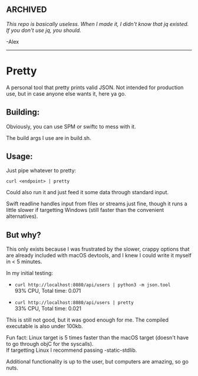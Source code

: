 
## ARCHIVED

*This repo is basically useless.  When I made it, I didn't know that jq existed.*
*If you don't use jq, you should.*

-Alex

---

# Pretty

A personal tool that pretty prints valid JSON. 
Not intended for production use, but in case anyone else wants it, here ya go.

## Building: 
Obviously, you can use SPM or swiftc to mess with it.

The build args I use are in build.sh.

## Usage: 
Just pipe whatever to pretty:

```
curl <endpoint> | pretty
```

Could also run it and just feed it some data through standard input.

Swift readline handles input from files or streams just fine, though 
it runs a little slower if targetting Windows (still faster than the convenient alternatives).

## But why?

This only exists because I was frustrated by the slower, crappy options that are already 
included with macOS devtools, and I knew I could write it myself in < 5 minutes.

In my initial testing:
- `curl http://localhost:8080/api/users | python3 -m json.tool` \
   93% CPU, Total time: 0.071

- `curl http://localhost:8080/api/users | pretty` \
  33% CPU, Total time: 0.021

This is still not good, but it was good enough for me. The compiled executable is also under 100kb.

Fun fact: Linux target is 5 times faster than the macOS 
target (doesn't have to go through objC for the syscalls).  
If targetting Linux I recommend passing -static-stdlib.

Additional functionality is up to the user, but computers are amazing, so go nuts.
